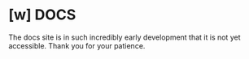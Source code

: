 # [w] DOCS
The docs site is in such incredibly early development that it is not yet accessible. Thank you for your patience.
